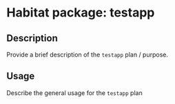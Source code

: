 # Habitat package: testapp

## Description

Provide a brief description of the `testapp` plan / purpose.

## Usage

Describe the general usage for the `testapp` plan
